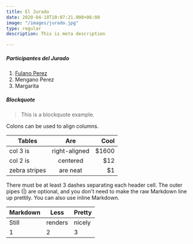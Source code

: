 ```yaml
---
title: El Jurado
date: 2020-04-18T10:07:21.000+06:00
image: "/images/jurado.jpg"
type: regular
description: This is meta description

---
```

##### Participantes del Jurado

1. [Fulano Perez](https://perfume6.netlify.app/blog/jurado/ "jurado")
2. Mengano Perez
3. Margarita 

##### Blockquote

> This is a blockquote example.

Colons can be used to align columns.

| Tables | Are | Cool |
| --- | :---: | ---: |
| col 3 is | right-aligned | $1600 |
| col 2 is | centered | $12 |
| zebra stripes | are neat | $1 |

There must be at least 3 dashes separating each header cell.
The outer pipes (|) are optional, and you don't need to make the
raw Markdown line up prettily. You can also use inline Markdown.

| Markdown | Less | Pretty |
| --- | --- | --- |
| Still | renders | nicely |
| 1 | 2 | 3 |
